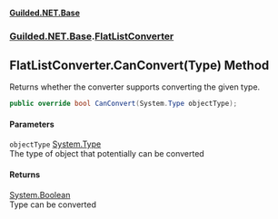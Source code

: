 
#### [Guilded.NET.Base](index 'index')
### [Guilded.NET.Base](index#Guilded_NET_Base 'Guilded.NET.Base').[FlatListConverter](FlatListConverter 'Guilded.NET.Base.FlatListConverter')
## FlatListConverter.CanConvert(Type) Method
Returns whether the converter supports converting the given type.  
```csharp
public override bool CanConvert(System.Type objectType);
```

#### Parameters
<a name='Guilded_NET_Base_FlatListConverter_CanConvert(System_Type)_objectType'></a>
`objectType` [System.Type](https://docs.microsoft.com/en-us/dotnet/api/System.Type 'System.Type')  
The type of object that potentially can be converted
  

#### Returns
[System.Boolean](https://docs.microsoft.com/en-us/dotnet/api/System.Boolean 'System.Boolean')  
Type can be converted
